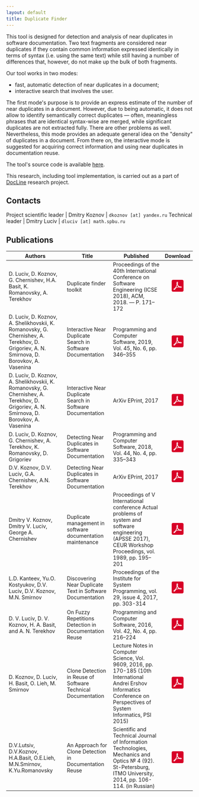 ```yaml
---
layout: default
title: Duplicate Finder
---
```


This tool is designed for detection and analysis of near duplicates in
software documentation. Two text fragments are considered near
duplicates if they contain common information expressed identically in
terms of syntax (i.e. using the same text) while still having a number
of differences that, however, do not make up the bulk of both fragments.

Our tool works in two modes:

*  fast, automatic detection of near duplicates in a document;
*  interactive search that involves the user.

The first mode\'s purpose is to provide an express estimate of the
number of near duplicates in a document. However, due to being
automatic, it does not allow to identify semantically correct duplicates —
often, meaningless phrases that are identical syntax-wise are merged,
while significant duplicates are not extracted fully. There are other
problems as well. Nevertheless, this mode provides an adequate general
idea on the \"density\" of duplicates in a document. From there on, the
interactive mode is suggested for acquiring correct information and
using near duplicates in documentation reuse.

The tool's source code is available
[here](https://github.com/spbu-se/pldoctoolkit/blob/master/doc-clone-miner/README_en.md).

This research, including tool implementation, is carried out as a part
of [DocLine](docline/index.en) research project.

Contacts
--------

Project scientific leader | Dmitry Koznov | `dkoznov [at] yandex.ru`
Technical leader          | Dmitry Luciv  | `dluciv [at] math.spbu.ru`


Publications
------------

| Authors                                                                      | Title                                                          | Published                                                                                                                                                                   | Download
|-|-|-|:--:|
| D. Luciv, D. Koznov, G. Chernishev, H.A. Basit, K. Romanovsky, A. Terekhov   | Duplicate finder toolkit                                       | Proceedings of the 40th International Conference on Software Engineering (ICSE 2018), ACM, 2018. — P. 171–172                                                               | [![pdf](/img/pdf.png)](/pdf/articles/dluciv.dkoznov.gchernichev.hbasit.kromanovsky.aterekhov.2018.icse.pdf)
| D. Luciv, D. Koznov, A. Shelikhovskii, K. Romanovsky, G. Chernishev, A. Terekhov, D. Grigoriev, A. N. Smirnova, D. Borovkov, A. Vasenina | Interactive Near Duplicate Search in Software Documentation | Programming and Computer Software, 2019,  Vol. 45, No. 6, pp. 346–355                                              | [![pdf](/img/pdf.png)](/pdf/articles/dluciv.dkoznov.atshelikhovski.etal.2019.programming.en.pdf)
| D. Luciv, D. Koznov, A. Shelikhovskii, K. Romanovsky, G. Chernishev, A. Terekhov, D. Grigoriev, A. N. Smirnova, D. Borovkov, A. Vasenina | Interactive Near Duplicate Search in Software Documentation | ArXiv EPrint, 2017                                                                                                 | [![pdf](/img/pdf.png)](https://arxiv.org/pdf/1908.08266.pdf)
| D. Luciv, D. Koznov, G. Chernishev, A. Terekhov, K. Romanovsky, D. Grigoriev | Detecting Near Duplicates in Software Documentation | Programming and Computer Software, 2018, Vol. 44, No. 4, pp. 335–343                                                                                                                   | [![pdf](/img/pdf.png)](/pdf/articles/dluciv.dkoznov.gchernichev.aterekhov.kromanovsky.dgrigoriev.2018.programming.en.pdf)
| D.V. Koznov, D.V. Luciv, G.A. Chernishev, A.N. Terekhov                      | Detecting Near Duplicates in Software Documentation            | ArXiv EPrint, 2017                                                                                                                                                          | [![pdf](/img/pdf.png)](https://arxiv.org/pdf/1711.04705.pdf)
| Dmitry V. Koznov, Dmitry V. Luciv, George A. Chernishev                      | Duplicate management in software documentation maintenance     | Proceedings of V International conference Actual problems of system and software engineering (APSSE 2017), CEUR Workshop Proceedings, vol. 1989, pp. 195–201                | [![pdf](/img/pdf.png)](/pdf/articles/dkoznov.dluciv.gchernichev.2017.apsse.pdf)
| L.D. Kanteev, Yu.O. Kostyukov, D.V. Luciv, D.V. Koznov, M.N. Smirnov         | Discovering Near Duplicate Text in Software Documentation      | Proceedings of the Institute for System Programming, vol. 29, issue 4, 2017, pp. 303-314                                                                                    | [![pdf](/img/pdf.png)](/pdf/articles/kanteev.kostykov.luciv.koznov.smirnov.2017.ispras.pdf)
| D. V. Luciv, D. V. Koznov, H. A. Basit, and A. N. Terekhov                   | On Fuzzy Repetitions Detection in Documentation Reuse          | Programming and Computer Software, 2016, Vol. 42, No. 4, pp. 216–224                                                                                                        | [![pdf](/img/pdf.png)](/pdf/articles/luciv.koznov.basit.terekhov_2016_en.pdf)
| D. Koznov, D. Luciv, H. Basit, O. Lieh, M. Smirnov                           | Clone Detection in Reuse of Software Technical Documentation   | Lecture Notes in Computer Science, Vol. 9609, 2016, pp. 170-185 (10th International Andrei Ershov Informatics Conference on Perspectives of System Informatics, PSI 2015)   | [![pdf](/img/pdf.png)](/pdf/articles/koznov.luciv.basit.lieh.smirnov_2016.pdf)
| D.V.Lutsiv, D.V.Koznov, H.A.Basit, O.E.Lieh, M.N.Smirnov, K.Yu.Romanovsky    | An Approach for Clone Detection in Documentation Reuse         | Scientific and Technical Journal of Information Technologies, Mechanics and Optics № 4 (92). St-Petersburg, ITMO University, 2014, pp. 106-114. (in Russian)                | [![pdf](/img/pdf.png)](/pdf/articles/dluciv.dkoznov.etall.2014.ifmo.pdf)
